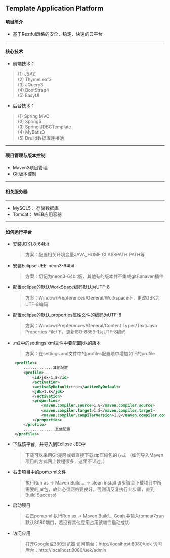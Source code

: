 Template Application Platform
---------------------------------------

#### 项目简介
* 基于Restful风格的安全、稳定、快速的云平台
---------------------------------------
#### 核心技术
* 前端技术：
 > (1) JSP2<br>
 > (2) ThymeLeaf3<br>
 > (3) JQuery3<br>
 > (4) BootStrap4<br>
 > (5) EasyUI<br>
* 后台技术：
 > (1) Spring MVC<br>
 > (2) Spring5<br>
 > (3) Spring JDBCTemplate<br>
 > (4) MyBatis3<br>
 > (5) Druild数据库连接池<br>
---------------------------------------
#### 项目管理与版本控制
* Maven3项目管理
* Git版本控制
---------------------------------------
#### 相关服务器
---------------------------------------
* MySQL5： 存储数据库
* Tomcat： WEB应用容器
---------------------------------------
#### 如何运行平台
* 安装JDK1.8-64bit
 	>方案：配置相关环境变量JAVA_HOME CLASSPATH  PATH等
* 安装Eclipse-JEE-neon3-64bit 
	>方案：切记为neon3-64bit版，其他有的版本并不集成git和maven插件
* 配置eclipse的默认WorkSpace编码默认为UTF-8
	>方案：Window/Prepferences/General/Workspace下，更改GBK为UTF-8编码
* 配置eclipse的默认.properties属性文件的编码为UTF-8 
	>方案：Window/Prepferences/General/Content Types/Text/Java Properties File/下，更新ISO-8859-1为UTF-8编码
* .m2中的settings.xml文件中要配置jdk的版本
	>方案：在settings.xml文件中的profiles配置项中增加如下的profile
```xml
    <profiles>
        .............其他配置
        <profile>
        	<id>jdk-1.8</id>
        	<activation>
        	<activeByDefault>true</activeByDefault>
        	<jdk>1.8</jdk>
        	</activation>
        	<properties>
        	    <maven.compiler.source>1.8</maven.compiler.source>
        	    <maven.compiler.target>1.8</maven.compiler.target>
        	    <maven.compiler.compilerVersion>1.8</maven.compiler.compilerVersion>
        	</properties>
    	</profile>
        ..............其他配置
    </profiles>
```
* 下载该平台，并导入到Eclipse JEE中
	> 下载可以采用Git克隆或者直接下载zip压缩包的方式
	>（如何导入Maven项目的方式网上教程很多，这里不详述。）
* 右击项目中的pom.xml文件
	> 执行Run as -> Maven Build... -> clean install
	> 该步骤会下载项目中所需要的jar包，故此必须网络要良好，否则请反复执行此步骤，直到Build Success!
* 启动项目 
	> 右击pom.xml
	> 执行Run as -> Maven Build...
	> Goals中输入tomcat7:run
	> 默认8080端口，若没有其他应用占用该端口启动成功  
* 访问应用
	> 打开Google或360浏览器
	> 访问前台：http://localhost:8080/uek
	> 访问后台：http://localhost:8080/uek/admin